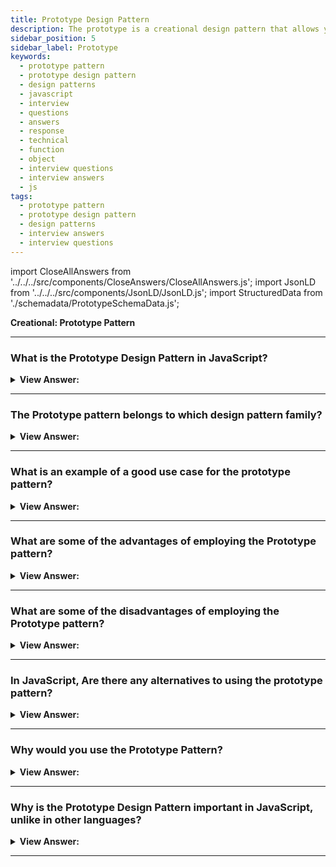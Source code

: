 ```yaml
---
title: Prototype Design Pattern
description: The prototype is a creational design pattern that allows you to replicate existing objects without relying on their classes. Interview Questions and Answers
sidebar_position: 5
sidebar_label: Prototype
keywords:
  - prototype pattern
  - prototype design pattern
  - design patterns
  - javascript
  - interview
  - questions
  - answers
  - response
  - technical
  - function
  - object
  - interview questions
  - interview answers
  - js
tags:
  - prototype pattern
  - prototype design pattern
  - design patterns
  - interview answers
  - interview questions
---
```


import CloseAllAnswers from '../../../src/components/CloseAnswers/CloseAllAnswers.js';
import JsonLD from '../../../src/components/JsonLD/JsonLD.js';
import StructuredData from './schemadata/PrototypeSchemaData.js';

<JsonLD data={StructuredData} />

<head>
  <title>Prototype Pattern | JavaScript Frontend Interview Questions</title>
</head>

**Creational: Prototype Pattern**

<CloseAllAnswers />

---

### What is the Prototype Design Pattern in JavaScript?

<details className='answer'>
  <summary>
    <strong>View Answer:</strong>
  </summary>
  <div>
    <div>
      <strong>Interview Response:</strong> The Prototype pattern involves creating new objects by cloning existing ones, instead of using constructors. It promotes code reuse and inheritance.
    </div><br />
    <div>
      <strong>Technical Response:</strong> We commonly refer to an object you can clone as a prototype. The Prototype Pattern creates new objects, but instead of producing uninitialized objects, it creates objects with values copied from a prototype - or example - object. The Prototype pattern is also known as the Properties pattern.<br/><br/>We can use the prototype pattern to create new objects based on its blueprint by cloning an existing object. The prototype pattern based on prototypal inheritance can use JavaScript's native prototyping capabilities.
    </div><br />
  <div><strong className="codeExample">Diagram:</strong><br /><br />

  <div></div>

<img src="/img/javascript-prototype-pattern.jpg" /><br /><br />

**The objects participating in this pattern are:**

**Client** -- In example code: _the run() function_

- creates a new object by asking a prototype to clone itself

**Prototype** -- In example code: _CustomerPrototype_

- creates an interfaces to clone itself

**Clones** -- In example code: _Customer_

- the cloned objects that are being created

</div><br />
  <div><strong className="codeExample">Code Example:</strong><br /><br />

  <div></div>

In JavaScript, every object has a prototype from which it can inherit properties and methods. The `Object.create()` method is one way to implement the Prototype Design Pattern.

Here's an example:

```javascript
var carPrototype = {
    start: function () {
        return 'Engine of ' + this.model + ' starting...';
    },
    stop: function () {
        return 'Engine of ' + this.model + ' stopping...';
    }
};

function Car(model, year) {
    this.model = model;
    this.year = year;
}

Car.prototype = carPrototype;

var car1 = new Car('Toyota Corolla', 2005);
console.log(car1.start()); // Engine of Toyota Corolla starting...
```

In this example, `carPrototype` is the prototype object with methods common to all cars, `start()` and `stop()`. The `Car` function is a constructor that creates a new car. It sets the prototype of the newly created object to `carPrototype` using `Car.prototype = carPrototype;`.

By using the prototype, any car we create has access to the `start` and `stop` methods. This allows us to have common functionality across all instances of a type (in this case, `Car`), while still allowing individual instances to have their own properties (in this case, `model` and `year`).

  </div>

  </div>
</details>

---

### The Prototype pattern belongs to which design pattern family?

<details>
  <summary>
    <strong>View Answer:</strong>
  </summary>
  <div>
    <div>
      <strong>Interview Response:</strong> The Prototype pattern belongs to the creational design pattern family, which deals with object creation mechanisms.
    </div>
  </div>
</details>

---

### What is an example of a good use case for the prototype pattern?

<details>
  <summary>
    <strong>View Answer:</strong>
  </summary>
  <div>
  <div>
      <strong>Interview Response:</strong> The Prototype pattern is useful when object creation is costly, and you need to duplicate existing instances, retaining their state, especially in performance-intensive situations like gaming or graphics rendering.
    </div><br/>
    <div>
      <strong>Technical Response:</strong> The Prototype Pattern is particularly useful when the cost of creating a new object is expensive and resource-intensive, and you want to avoid the overhead of initializing an object. This is especially relevant when the object has complex behavior that is loaded dynamically. Let's say we have a scenario where we need to manipulate a large number of 'Book' objects, which contain a large amount of data and have a complex initialization process.
    </div><br />
  <div><strong className="codeExample">Code Example:</strong><br /><br />

  <div></div>

```javascript
function Book(title, author, genre, publicationDate) {
    this.title = title;
    this.author = author;
    this.genre = genre;
    this.publicationDate = publicationDate;
    
    // Let's assume that getting these details is a complex task, maybe involving a database call or complex computations
    this.getDetails = function() {
        // complex code goes here...
        return this.title + ' by ' + this.author + ', ' + this.genre + ', published on ' + this.publicationDate;
    }
}

var book1 = new Book('The Great Book', 'John Doe', 'Science Fiction', '2001-01-01');
```

If you need to create a new book that shares some properties with `book1`, you could create a new `Book` object and pass in the required details. However, if the initialization process is complex and resource-intensive, creating a new `Book` from scratch may not be the most efficient approach.

In such cases, you can use the Prototype Pattern to clone the existing book and just modify the properties that differ:

```javascript
function clone(source) {
    var Constructor = source.constructor;
    var prototype = Object.create(Constructor.prototype);
    var clone = new Constructor();
    
    for (var attr in source) {
        if (source.hasOwnProperty(attr)) {
            clone[attr] = source[attr];
        }
    }
    
    return clone;
}

var book2 = clone(book1);
book2.title = 'Another Great Book';
book2.author = 'Jane Doe';

console.log(book2.getDetails()); // Another Great Book by Jane Doe, Science Fiction, published on 2001-01-01
```

In this example, the `clone` function creates a new object that is a copy of an existing object and allows you to modify the new object as needed. This approach reduces the cost of initializing a new object when it shares most of its properties and behavior with an existing object.

  </div>
  </div>
</details>

---

### What are some of the advantages of employing the Prototype pattern?

<details>
  <summary>
    <strong>View Answer:</strong>
  </summary>
  <div>
  <div>
      <strong>Interview Response:</strong> The Prototype pattern enables fast object cloning, reducing system overhead. It promotes flexibility over hardcoded classes, facilitates adding and removing objects at runtime, and simplifies complex object creation, thus improving performance and memory utilization.
    </div>
    <br />
    <div>
      <strong>Technical Response:</strong> Benefits of the Prototype Pattern.
    </div>
    <br />
    <div></div>

- We can clone an object without being bound to its concrete classes.
- You can avoid repeating the initialization code by cloning pre-built prototypes.
- It is easier to produce complex objects.
- When dealing with structural presets for complex objects, we produce an alternative to inheritance.

<br />
  </div>
</details>

---

### What are some of the disadvantages of employing the Prototype pattern?

<details>
  <summary>
    <strong>View Answer:</strong>
  </summary>
  <div>
    <div>
      <strong>Interview Response:</strong> Disadvantages include difficulty handling cloning for objects with circular references, risks of Prototype Pollution, and potentially confusing behavior for developers unfamiliar with prototypal inheritance.<br />
    </div>
  </div>
</details>

---

### In JavaScript, Are there any alternatives to using the prototype pattern?

<details>
  <summary>
    <strong>View Answer:</strong>
  </summary>
  <div>
    <div>
      <strong>Interview Response:</strong> Yes, alternatives include the Factory pattern for creating objects, the Constructor pattern for initializing new objects, or ES6 classes that handle prototypal inheritance under the hood.
    </div>
  </div>
</details>

---

### Why would you use the Prototype Pattern?

<details>
  <summary><strong>View Answer:</strong></summary>
  <div>
  <div><strong>Interview Response:</strong> The Prototype Pattern is used when creating many identical objects quickly. It's useful when instantiation is expensive and you want to avoid duplicate database calls or run-time computation.
  </div>
  </div>
</details>

---

### Why is the Prototype Design Pattern important in JavaScript, unlike in other languages?

<details>
  <summary><strong>View Answer:</strong></summary>
  <div>
  <div><strong>Interview Response:</strong> JavaScript utilizes prototypal inheritance, making the Prototype Design Pattern integral. It enables object creation by cloning existing ones, leveraging JavaScript's native prototype-based architecture.
  </div>
  </div>
</details>

---
